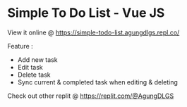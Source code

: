 # Simple To Do List - Vue JS

View it online @ https://simple-todo-list.agungdlgs.repl.co/


Feature :
- Add new task
- Edit task
- Delete task
- Sync current & completed task when editing & deleting

Check out other replit @ https://replit.com/@AgungDLGS